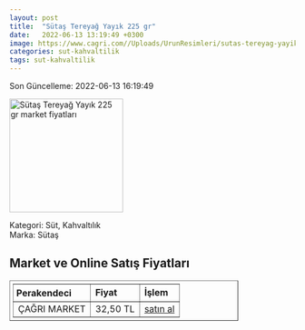 ```yaml
---
layout: post
title:  "Sütaş Tereyağ Yayık 225 gr"
date:   2022-06-13 13:19:49 +0300
image: https://www.cagri.com//Uploads/UrunResimleri/sutas-tereyag-yayik-225-gr-16-b44.jpg
categories: sut-kahvaltilik
tags: sut-kahvaltilik
---
```


Son Güncelleme: 2022-06-13 16:19:49

<img src="https://www.cagri.com//Uploads/UrunResimleri/sutas-tereyag-yayik-225-gr-16-b44.jpg" width="200" alt="Sütaş Tereyağ Yayık 225 gr market fiyatları" />

Kategori: Süt, Kahvaltılık
<br />
Marka: Sütaş

<h2>Market ve Online Satış Fiyatları</h2>

<table border="1" style="padding: 5px;width:80%;">
  <tr>
    <td style="padding: 5px;"><strong>Perakendeci</strong></td>
    <td><strong>Fiyat</strong></td>
    <td><strong>İşlem</strong></td>
  </tr>
  <tr>
              <td title="Çağrı Market">ÇAĞRI MARKET</td>
              <td>32,50 TL</td>
              <td><a title="Çağrı Market" target="_blank" href="https://www.cagri.com/sutas-tereyag-yayik-250-gr">satın al</a></td>
            </tr>
</table>
